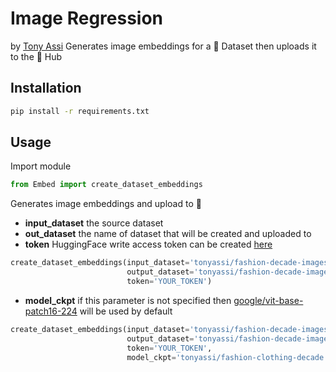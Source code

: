 # Image Regression

by [Tony Assi](https://www.tonyassi.com/)
Generates image embeddings for a 🤗 Dataset then uploads it to the 🤗 Hub

## Installation
```bash
pip install -r requirements.txt
```

## Usage

Import module
```python
from Embed import create_dataset_embeddings
```

Generates image embeddings and upload to 🤗
- **input_dataset** the source dataset
- **out_dataset** the name of dataset that will be created and uploaded to
- **token** HuggingFace write access token can be created [here](https://huggingface.co/settings/tokens)
```python
create_dataset_embeddings(input_dataset='tonyassi/fashion-decade-images-1',
                          output_dataset='tonyassi/fashion-decade-images-1-embeddings',
                          token='YOUR_TOKEN')

```
- **model_ckpt** if this parameter is not specified then [google/vit-base-patch16-224](https://huggingface.co/google/vit-base-patch16-224) will be used by default
```python
create_dataset_embeddings(input_dataset='tonyassi/fashion-decade-images-1',
                          output_dataset='tonyassi/fashion-decade-images-1-embeddings',
                          token='YOUR_TOKEN',
                          model_ckpt='tonyassi/fashion-clothing-decade')

```
